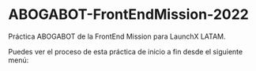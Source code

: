 # ABOGABOT-FrontEndMission-2022
Práctica ABOGABOT de la FrontEnd Mission para LaunchX LATAM.

Puedes ver el proceso de esta práctica de inicio a fin desde el siguiente menú:


